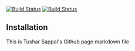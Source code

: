 [![Build Status](https://travis-ci.org/tusharsappal/tusharsappal.github.io.svg?branch=master)](https://travis-ci.org/tusharsappal/tusharsappal.github.io)
[![Build Status](https://travis-ci.org/tusharsappal/tusharsappal.github.io.svg?branch=master)](https://travis-ci.org/tusharsappal/tusharsappal.github.io)
## Installation
This is Tushar Sappal's Github page markdown file
